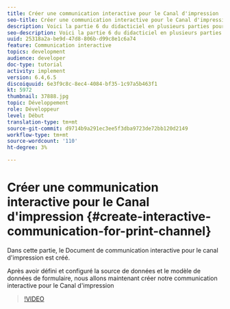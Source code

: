 ```yaml
---
title: Créer une communication interactive pour le Canal d'impression
seo-title: Créer une communication interactive pour le Canal d'impression
description: Voici la partie 6 du didacticiel en plusieurs parties pour créer votre premier document de communication interactif pour le canal d'impression. Dans cette partie, le Document de communication interactive pour le canal d'impression est créé.
seo-description: Voici la partie 6 du didacticiel en plusieurs parties pour créer votre premier document de communication interactif pour le canal d'impression. Dans cette partie, le Document de communication interactive pour le canal d'impression est créé.
uuid: 25318a2a-be9d-47d8-806b-d99c8e1c6a74
feature: Communication interactive
topics: development
audience: developer
doc-type: tutorial
activity: implement
version: 6.4,6.5
discoiquuid: 6e3f9c8c-8ec4-4084-bf35-1c97a5b463f1
kt: 5972
thumbnail: 37888.jpg
topic: Développement
role: Développeur
level: Début
translation-type: tm+mt
source-git-commit: d9714b9a291ec3ee5f3dba9723de72bb120d2149
workflow-type: tm+mt
source-wordcount: '110'
ht-degree: 3%

---
```



# Créer une communication interactive pour le Canal d&#39;impression {#create-interactive-communication-for-print-channel}

Dans cette partie, le Document de communication interactive pour le canal d&#39;impression est créé.

Après avoir défini et configuré la source de données et le modèle de données de formulaire, nous allons maintenant créer notre communication interactive pour le Canal d&#39;impression

>[!VIDEO](https://video.tv.adobe.com/v/37888/?quality=9)
